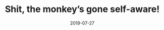 ---
title: "Shit, the monkey’s gone self-aware!"
date: 2019-07-27
tags:
  - Fragment
  - Lofty Thoughts
  - Self Awareness
---